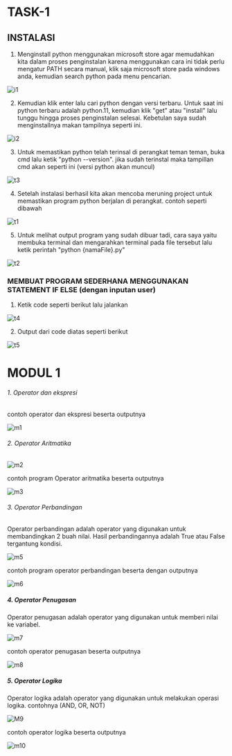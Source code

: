 # TASK-1

## INSTALASI
1. Menginstall python menggunakan microsoft store agar memudahkan kita dalam proses penginstalan karena menggunakan cara ini tidak perlu mengatur PATH secara manual, klik saja microsoft store pada windows anda, kemudian search python pada menu pencarian.

![i1](https://user-images.githubusercontent.com/92988781/224470194-3d490bd9-4064-4283-8f33-b2037b9e0a44.png)

2. Kemudian klik enter lalu cari python dengan versi terbaru. Untuk saat ini python terbaru adalah python.11, kemudian klik "get" atau "install" lalu tunggu hingga proses penginstalan selesai. Kebetulan saya sudah menginstallnya makan tampilnya seperti ini.

![i2](https://user-images.githubusercontent.com/92988781/224471628-9d0e77d5-129d-4459-aa45-247c3d61cf20.png)

3. Untuk memastikan python telah terinsal di perangkat teman teman, buka cmd lalu ketik "python --version". jika sudah terinstal maka tampillan cmd akan seperti ini (versi python akan muncul)

![t3](https://user-images.githubusercontent.com/92988781/224540299-b1e44490-ef95-49e3-b2dc-77b005a709b6.png)

4. Setelah instalasi berhasil kita akan mencoba meruning project untuk memastikan program python berjalan di perangkat. contoh seperti dibawah

![t1](https://user-images.githubusercontent.com/92988781/224540352-f2ca5f9f-0e13-46dc-82c0-49aaa87f4542.png)

5. Untuk melihat output program yang sudah dibuar tadi, cara saya yaitu membuka terminal dan mengarahkan terminal pada file tersebut lalu ketik perintah "python {namaFile}.py"

![t2](https://user-images.githubusercontent.com/92988781/224540415-fb592ebd-0306-4d7d-b0fe-c8e8c8b02295.png)

### MEMBUAT PROGRAM SEDERHANA MENGGUNAKAN STATEMENT IF ELSE (dengan inputan user)

1. Ketik code seperti berikut lalu jalankan

![t4](https://user-images.githubusercontent.com/92988781/224541120-9b1a7edb-00b1-44c3-bb02-db143f9429c0.png)

2. Output dari code diatas seperti berikut

![t5](https://user-images.githubusercontent.com/92988781/224541188-49666635-85b6-4263-a0b3-f6e023e45889.png)

# MODUL 1

###### 1. Operator dan ekspresi

contoh operator dan ekspresi beserta outputnya

![m1](https://user-images.githubusercontent.com/92988781/224542196-003b4b55-4bf9-49bb-919c-ed7d0866a156.png)


###### 2. Operator Aritmatika

![m2](https://user-images.githubusercontent.com/92988781/224542312-eb44bd3d-7067-4e7e-97ac-34044349e101.png)

contoh program Operator aritmatika beserta outputnya

![m3](https://user-images.githubusercontent.com/92988781/224543019-1e16cf19-10b7-4be9-abee-b55c0d61dc31.png)


###### 3. Operator Perbandingan
Operator perbandingan adalah operator yang digunakan untuk membandingkan 2 buah nilai. Hasil perbandingannya adalah True atau False tergantung kondisi.

![m5](https://user-images.githubusercontent.com/92988781/224562204-aeb3c834-efb1-482d-8d30-e819fd3432b8.png)

contoh program operator perbandingan beserta dengan outputnya

![m6](https://user-images.githubusercontent.com/92988781/224562693-015b3165-3ebf-434d-8250-87461a0265a4.png)

##### 4. Operator Penugasan
Operator penugasan adalah operator yang digunakan untuk memberi nilai ke variabel.

![m7](https://user-images.githubusercontent.com/92988781/224563795-8f0fe6a7-73dc-40d2-853f-cf700c79ac63.png)

contoh operator penugasan beserta outputnya

![m8](https://user-images.githubusercontent.com/92988781/224563823-e3136f7a-e387-4e47-8ce6-23dc6db999bf.png)

##### 5. Operator Logika
Operator logika adalah operator yang digunakan untuk melakukan operasi logika. contohnya (AND, OR, NOT)

![M9](https://user-images.githubusercontent.com/92988781/224563956-52b3f0e9-7475-4bf5-ad57-1d1e2bc1c90d.png)

contoh operator logika beserta outputnya

![m10](https://user-images.githubusercontent.com/92988781/224564341-c31ed519-3188-413c-ba08-7fceefc859c7.png)

